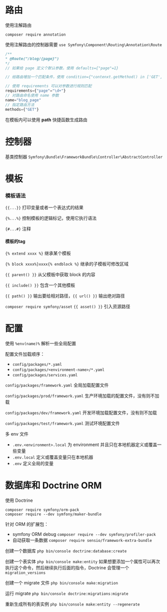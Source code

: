 # 路由

使用注解路由

`composer require annotation`

使用注解路由的控制器需要  `use Symfony\Component\Routing\Annotation\Route`

```php
/**
* @Route("/blog/{page}")
*/
// 如果给 page 定义个默认参数，使用 defaults={"page"=1}

// 给路由增加一个匹配条件，使用 condition={"contenxt.getMethod() in ['GET','HEAD'] and request.headers.get('User-Agent') matches '/firefox/i'"}

// 使用 requirements 可以对参数进行规则匹配
requirements={"page"="\d+"}
// 对路由命名使用 name 参数
name="blog_page"
// 指定路由方法
methods={"GET"}
```

在模板内可以使用 **path** 快捷函数生成路由

# 控制器

基类控制器 `Symfony\Bundle\FrameworkBundle\Controller\AbstractController`

# 模板

### 模板语法

`{{...}}` 打印变量或者一个表达式的结果

`{%...%}` 控制模板的逻辑标记，使用它执行语法

`{#...#}` 注释



#### 模板的tag

`{% extend xxxx %}` 继承某个模板

`{% block xxxx%}xxxx{% endblock %}` 继承的子模板可修改区域

`{{ parent() }}` 从父模板中获取 block  的内容

`{{ include() }}` 包含一个其他模板

`{{ path() }}` 输出要给相对路径，`{{ url() }}` 输出绝对路径

`composer require symfony/asset`  `{{ asset() }}` 引入资源路径



# 配置

使用 `%env(name)%` 解析一些全局配置

配置文件加载顺序：

- `config/packages/*.yaml` 
- `config/packages/<environment-name>/*.yaml`
- `config/packages/services.yaml`

`config/packages/framework.yaml` 全局加载配置文件

`config/packages/prod/framework.yaml` 生产环境加载的配置文件，没有则不加载

`config/packages/dev/framework.yaml` 开发环境加载配置文件，没有则不加载

`config/packages/test/framework.yaml` 测试环境配置文件

多 env 文件

- `.env.<environment>.local` 为 environment 并且只在本地机器定义或覆盖一些变量
- `.env.local` 定义或覆盖变量只在本地机器
- `.env` 定义全局的变量



# 数据库和 Doctrine ORM

使用 Doctrine 

```
composer require symfony/orm-pack
composer require --dev symfony/maker-bundle
```

针对 ORM 的扩展包：

- symfony ORM debug `composer require --dev symfony/profiler-pack`
- 自动获取一条数据 `composer require sensio/framework-extra-bundle`

创建一个数据库 `php bin/console doctrine:database:create`

创建一个表实体 `php bin/console make:entity` 如果想要添加一个属性可以再次执行这个命令，然后继续执行后面的指令，Doctrine 会管理一个 `migration_versions`

创建一个 migrate 文件 `php bin/console make:migration`

运行 migrate `php bin/console doctrine:migrations:migrate`

重新生成所有的表实例 `php bin/console make:entity --regenerate`